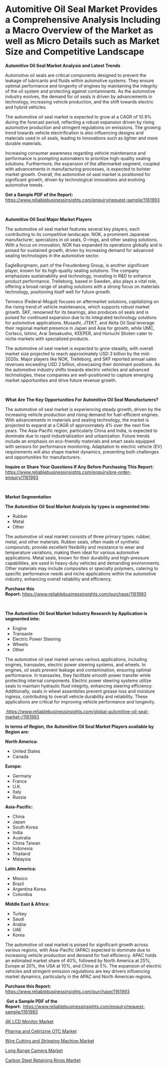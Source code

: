 <p><h1>Automitive Oil Seal Market Provides a Comprehensive Analysis Including a Macro Overview of the Market as well as Micro Details such as Market Size and Competitive Landscape</h1></p><p><strong>Automitive Oil Seal Market Analysis and Latest Trends</strong></p>
<p><p>Automotive oil seals are critical components designed to prevent the leakage of lubricants and fluids within automotive systems. They ensure optimal performance and longevity of engines by maintaining the integrity of the oil system and protecting against contaminants. As the automotive industry evolves, the demand for oil seals is driven by advancements in technology, increasing vehicle production, and the shift towards electric and hybrid vehicles.</p><p>The automotive oil seal market is expected to grow at a CAGR of 10.9% during the forecast period, reflecting a robust expansion driven by rising automotive production and stringent regulations on emissions. The growing trend towards vehicle electrification is also influencing designs and materials used in oil seals, leading to innovations such as lighter and more durable materials.</p><p>Increasing consumer awareness regarding vehicle maintenance and performance is prompting automakers to prioritize high-quality sealing solutions. Furthermore, the expansion of the aftermarket segment, coupled with advancements in manufacturing processes, is expected to bolster market growth. Overall, the automotive oil seal market is positioned for significant growth, driven by technological innovations and evolving automotive trends.</p></p>
<p><strong>Get a Sample PDF of the Report:&nbsp;</strong> <a href="https://www.reliablebusinessinsights.com/enquiry/request-sample/1161993?utm_campaign=1094&utm_medium=2&utm_source=Github&utm_content=ia&utm_term=29092024&utm_id=automitive-oil-seal">https://www.reliablebusinessinsights.com/enquiry/request-sample/1161993</a></p>
<p>&nbsp;</p>
<p><strong>Automitive Oil Seal Major Market Players</strong></p>
<p><p>The automotive oil seal market features several key players, each contributing to its competitive landscape. NOK, a prominent Japanese manufacturer, specializes in oil seals, O-rings, and other sealing solutions. With a focus on innovation, NOK has expanded its operations globally and is poised for sustained growth, driven by increasing demand for advanced sealing technologies in the automotive sector.</p><p>EagleBurgmann, part of the Freudenberg Group, is another significant player, known for its high-quality sealing solutions. The company emphasizes sustainability and technology, investing in R&D to enhance product performance. Trelleborg, based in Sweden, also plays a vital role, offering a broad range of sealing solutions with a strong focus on materials technology, positioning itself well for future growth.</p><p>Tenneco (Federal-Mogul) focuses on aftermarket solutions, capitalizing on the rising trend of vehicle maintenance, which supports robust market growth. SKF, renowned for its bearings, also produces oil seals and is poised for continued expansion due to its integrated technology solutions for automotive applications. Musashi, JTEKT, and Akita Oil Seal leverage their regional market presence in Japan and Asia for growth, while UMC, Corteco, Ishino, Arai Seisakusho, KEEPER, and Horiuchi Shoten cater to niche markets with specialized products.</p><p>The automotive oil seal market is expected to grow steadily, with overall market size projected to reach approximately USD 3 billion by the mid-2020s. Major players like NOK, Trelleborg, and SKF reported annual sales revenues exceeding USD 2 billion, showcasing their dominant positions. As the automotive industry shifts towards electric vehicles and advanced technologies, these companies are well-positioned to capture emerging market opportunities and drive future revenue growth.</p></p>
<p>&nbsp;</p>
<p><strong>What Are The Key Opportunities For Automitive Oil Seal Manufacturers?</strong></p>
<p><p>The automotive oil seal market is experiencing steady growth, driven by the increasing vehicle production and rising demand for fuel-efficient engines. With advancements in materials and sealing technology, the market is projected to expand at a CAGR of approximately 4% over the next five years. The Asia-Pacific region, particularly China and India, is expected to dominate due to rapid industrialization and urbanization. Future trends include an emphasis on eco-friendly materials and smart seals equipped with sensors for performance monitoring. Adaptation to electric vehicle (EV) requirements will also shape market dynamics, presenting both challenges and opportunities for manufacturers.</p></p>
<p><strong>Inquire or Share Your Questions If Any Before Purchasing This Report:</strong> <a href="https://www.reliablebusinessinsights.com/enquiry/pre-order-enquiry/1161993?utm_campaign=1094&utm_medium=2&utm_source=Github&utm_content=ia&utm_term=29092024&utm_id=automitive-oil-seal">https://www.reliablebusinessinsights.com/enquiry/pre-order-enquiry/1161993</a></p>
<p>&nbsp;</p>
<p><strong>Market Segmentation</strong></p>
<p><strong>The Automitive Oil Seal Market Analysis by types is segmented into:</strong></p>
<p><ul><li>Rubber</li><li>Metal</li><li>Other</li></ul></p>
<p><p>The automotive oil seal market consists of three primary types: rubber, metal, and other materials. Rubber seals, often made of synthetic compounds, provide excellent flexibility and resistance to wear and temperature variations, making them ideal for various automotive applications. Metal seals, known for their durability and high-pressure capabilities, are used in heavy-duty vehicles and demanding environments. Other materials may include composites or specialty polymers, catering to specific performance needs and niche applications within the automotive industry, enhancing overall reliability and efficiency.</p></p>
<p><strong>Purchase this Report:&nbsp;</strong><a href="https://www.reliablebusinessinsights.com/purchase/1161993?utm_campaign=1094&utm_medium=2&utm_source=Github&utm_content=ia&utm_term=29092024&utm_id=automitive-oil-seal">https://www.reliablebusinessinsights.com/purchase/1161993</a></p>
<p>&nbsp;</p>
<p><strong>The Automitive Oil Seal Market Industry Research by Application is segmented into:</strong></p>
<p><ul><li>Engine</li><li>Transaxle</li><li>Electric Power Steering</li><li>Wheels</li><li>Other</li></ul></p>
<p><p>The automotive oil seal market serves various applications, including engines, transaxles, electric power steering systems, and wheels. In engines, oil seals prevent leakage and contamination, ensuring optimal performance. In transaxles, they facilitate smooth power transfer while protecting internal components. Electric power steering systems utilize seals to maintain hydraulic fluid integrity, enhancing steering efficiency. Additionally, seals in wheel assemblies prevent grease loss and moisture ingress, contributing to overall vehicle durability and reliability. These applications are critical for improving vehicle performance and longevity.</p></p>
<p><a href="https://www.reliablebusinessinsights.com/global-automitive-oil-seal-market-r1161993?utm_campaign=1094&utm_medium=2&utm_source=Github&utm_content=ia&utm_term=29092024&utm_id=automitive-oil-seal">&nbsp;https://www.reliablebusinessinsights.com/global-automitive-oil-seal-market-r1161993</a></p>
<p><strong>In terms of Region, the Automitive Oil Seal Market Players available by Region are:</strong></p>
<p>
    <p> <strong> North America: </strong>
        <ul>
            <li>United States</li>
            <li>Canada</li>
        </ul>
        </p> 
    <p> <strong> Europe: </strong>
        <ul>
            <li>Germany</li>
            <li>France</li>
            <li>U.K.</li>
            <li>Italy</li>
            <li>Russia</li>
        </ul>
        </p> 
    <p> <strong> Asia-Pacific: </strong>
        <ul>
            <li>China</li>
            <li>Japan</li>
            <li>South Korea</li>
            <li>India</li>
            <li>Australia</li>
            <li>China Taiwan</li>
            <li>Indonesia</li>
            <li>Thailand</li>
            <li>Malaysia</li>
        </ul>
        </p> 
    <p> <strong> Latin America: </strong>
        <ul>
            <li>Mexico</li>
            <li>Brazil</li>
            <li>Argentina Korea</li>
            <li>Colombia</li>
        </ul>
        </p> 
    <p> <strong> Middle East & Africa: </strong>
        <ul>
            <li>Turkey</li>
            <li>Saudi</li>
            <li>Arabia</li>
            <li>UAE</li>
            <li>Korea</li>
        </ul>
    </p>
    </p>
<p><p>The automotive oil seal market is poised for significant growth across various regions, with Asia-Pacific (APAC) expected to dominate due to increasing vehicle production and demand for fuel efficiency. APAC holds an estimated market share of 40%, followed by North America at 25%, Europe at 20%, the USA at 10%, and China at 5%. The expansion of electric vehicles and stringent emission regulations are key drivers influencing market dynamics, particularly in the APAC and North American regions.</p></p>
<p><strong>Purchase this Report: </strong><a href="https://www.reliablebusinessinsights.com/purchase/1161993?utm_campaign=1094&utm_medium=2&utm_source=Github&utm_content=ia&utm_term=29092024&utm_id=automitive-oil-seal">https://www.reliablebusinessinsights.com/purchase/1161993</a></p>
<p>&nbsp;<strong>Get a Sample PDF of the Report:&nbsp;&nbsp;</strong><a href="https://www.reliablebusinessinsights.com/enquiry/request-sample/1161993?utm_campaign=1094&utm_medium=2&utm_source=Github&utm_content=ia&utm_term=29092024&utm_id=automitive-oil-seal">https://www.reliablebusinessinsights.com/enquiry/request-sample/1161993</a></p>
<p><strong></strong></p>
<p><p><a href="https://issuu.com/reportprime-2/docs/4k-lcd-monitor-market-size-2030.ppt_761aa8162a2e83?utm_campaign=1094&utm_medium=2&utm_source=Github&utm_content=ia&utm_term=29092024&utm_id=automitive-oil-seal">4K LCD Monitor Market</a></p><p><a href="https://github.com/LilianFaulkner65/Market-Research-Report-List-1/blob/main/pharma-and-cetirizine-otc-market.md?utm_campaign=1094&utm_medium=2&utm_source=Github&utm_content=ia&utm_term=29092024&utm_id=automitive-oil-seal">Pharma and Cetirizine OTC Market</a></p><p><a href="https://issuu.com/reportprime-2/docs/wire-cutting-and-stripping-machine-_18eec4b4ce46e1?utm_campaign=1094&utm_medium=2&utm_source=Github&utm_content=ia&utm_term=29092024&utm_id=automitive-oil-seal">Wire Cutting and Stripping Machine Market</a></p><p><a href="https://www.linkedin.com/pulse/navigating-global-long-range-camera-market-from-trends-strategy-6isje?utm_campaign=1094&utm_medium=2&utm_source=Github&utm_content=ia&utm_term=29092024&utm_id=automitive-oil-seal">Long Range Camera Market</a></p><p><a href="https://github.com/RuthLucas64/Market-Research-Report-List-1/blob/main/carbon-steel-retaining-rings-market.md?utm_campaign=1094&utm_medium=2&utm_source=Github&utm_content=ia&utm_term=29092024&utm_id=automitive-oil-seal">Carbon Steel Retaining Rings Market</a></p></p>